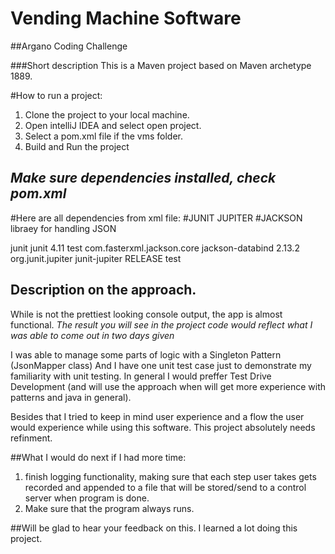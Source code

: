 # Vending Machine Software
##Argano Coding Challenge

###Short description
This is a Maven project based on Maven archetype 1889.

#How to run a project: 
1. Clone the project to your local machine.
2. Open intelliJ IDEA and select open project.
3. Select a pom.xml file if the vms folder.
4. Build and Run the project


## *Make sure dependencies installed, check pom.xml* 
#Here are all dependencies from xml file:
#JUNIT JUPITER
#JACKSON libraey for handling JSON

  <dependencies>
    <dependency>
      <groupId>junit</groupId>
      <artifactId>junit</artifactId>
      <version>4.11</version>
      <scope>test</scope>
    </dependency>
    <dependency>
      <groupId>com.fasterxml.jackson.core</groupId>
      <artifactId>jackson-databind</artifactId>
      <version>2.13.2</version>
    </dependency>
    <dependency>
      <groupId>org.junit.jupiter</groupId>
      <artifactId>junit-jupiter</artifactId>
      <version>RELEASE</version>
      <scope>test</scope>
    </dependency>
  </dependencies>
  
  
## Description on the approach.
While is not the prettiest looking console output, the app is almost functional.
*The result you will see in the project code would reflect what I was able to come out in two days given*

I was able to manage some parts of logic with a Singleton Pattern (JsonMapper class)
And I have one unit test case just to demonstrate my familiarity with unit testing. In general I would preffer Test Drive Development (and will use the approach when will get more experience with patterns and java in general).

Besides that I tried to keep in mind user experience and a flow the user would experience while using this software. 
This project absolutely needs refinment.

##What I would do next if I had more time: 
1. finish logging functionality, making sure that each step user takes gets recorded and appended to a file that will be stored/send to a control server when program is done.
2. Make sure that the program always runs.

##Will be glad to hear your feedback on this. I learned a lot doing this project.
  
  
